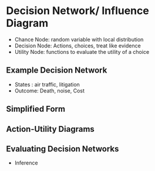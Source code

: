 # Decision Network/ Influence Diagram
* Chance Node: random variable with local distribution
* Decision Node: Actions, choices, treat like evidence
* Utility Node: functions to evaluate the utility of a choice
## Example Decision Network
* States : air traffic, litigation
* Outcome: Death, noise, Cost

## Simplified Form

## Action-Utility Diagrams

## Evaluating Decision Networks
* Inference
